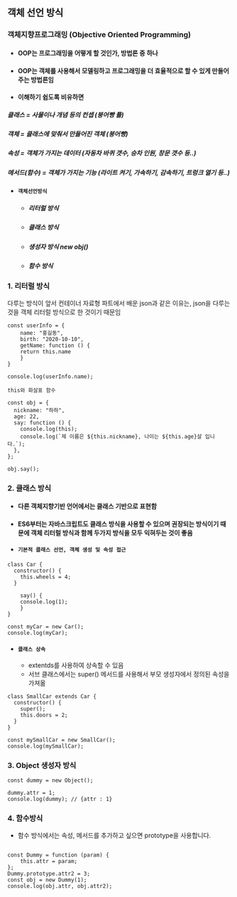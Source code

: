 ## 객체 선언 방식

### 객체지향프로그래밍 (Objective Oriented Programming)
- #### OOP는 프로그래밍을 어떻게 할 것인가, 방법론 중 하나
- #### OOP는 객체를 사용해서 모델링하고 프로그래밍을 더 효율적으로 할 수 있게 만들어 주는 방법론임

- #### 이해하기 쉽도록 비유하면
##### 클래스 = 사물이나 개념 등의 컨셉 (붕어빵 틀)
##### 객체 = 클래스에 맞춰서 만들어진 객체 (붕어빵)
##### 속성 = 객체가 가지는 데이터 (자동차 바퀴 갯수, 승차 인원, 창문 갯수 등..)
##### 메서드(함수) = 객체가 가지는 기능 (라이트 켜기, 가속하기, 감속하기, 트렁크 열기 등..)

- #### `객체선언방식`
	- ##### 리터럴 방식
	- ##### 클래스 방식
	- ##### 생성자 방식 new obj()
	- ##### 함수 방식

### 1. 리터럴 방식

다루는 방식이 앞서 컨테이너 자료형 파트에서 배운 json과 같은 이유는,  json을 다루는 것을 객체 리터럴 방식으로 한 것이기 때문임


```JS
const userInfo = {
	name: "홍길동",
	birth: "2020-10-10",
	getName: function () {
	return this.name
	}
}

console.log(userInfo.name);
```

`this와 화살표 함수`

```JS
const obj = {
  nickname: "하하",
  age: 22,
  say: function () {
    console.log(this);
    console.log(`제 이름은 ${this.nickname}, 나이는 ${this.age}살 입니다.`);
  },
};

obj.say();
```

### 2. 클래스 방식
- #### 다른 객체지향기반 언어에서는 클래스 기반으로 표현함
- #### ES6부터는 자바스크립트도 클래스 방식을 사용할 수 있으며 권장되는 방식이기 때문에 객체 리터럴 방식과 함께 두가지 방식을 모두 익혀두는 것이 좋음

- #### `기본적 클래스 선언, 객체 생성 및 속성 접근`
```JS
class Car {
  constructor() {
    this.wheels = 4;
  }
	
	say() {
	console.log(1);
	}
}

const myCar = new Car();
console.log(myCar);
```

- #### `클래스 상속`
	-   extentds를 사용하여 상속할 수 있음
	-   서브 클래스에서는 super() 메서드를 사용해서 부모 생성자에서 정의된 속성을 가져옮

```JS
class SmallCar extends Car {
  constructor() {
    super();
    this.doors = 2;
  }
}

const mySmallCar = new SmallCar();
console.log(mySmallCar);
```

### 3. Object 생성자 방식

```JS
const dummy = new Object();

dummy.attr = 1;
console.log(dummy); // {attr : 1}
```

### 4. 함수방식

-   함수 방식에서는 속성, 메서드를 추가하고 싶으면 prototype을 사용합니다.
```JS

const Dummy = function (param) {
	this.attr = param; 
}; 
Dummy.prototype.attr2 = 3;
const obj = new Dummy(1);
console.log(obj.attr, obj.attr2);

```
